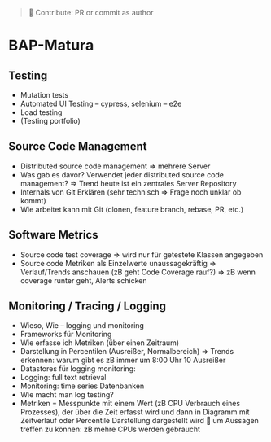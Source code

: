 > 🚀 Contribute: PR or commit as author

# BAP-Matura

## Testing
- Mutation tests 
- Automated UI Testing – cypress, selenium – e2e
- Load testing
- (Testing portfolio)

## Source Code Management
- Distributed source code management => mehrere Server
- Was gab es davor? Verwendet jeder distributed source code management? => Trend heute ist ein zentrales Server Repository
- Internals von Git Erklären (sehr technisch => Frage noch unklar ob kommt)
- Wie arbeitet kann mit Git (clonen, feature branch, rebase, PR, etc.)

## Software Metrics
- Source code test coverage => wird nur für getestete Klassen angegeben
- Source code Metriken als Einzelwerte unaussagekräftig => Verlauf/Trends anschauen (zB geht Code Coverage rauf?) => zB wenn coverage runter geht, Alerts schicken

## Monitoring / Tracing / Logging
- Wieso, Wie – logging und monitoring
- Frameworks für Monitoring
- Wie erfasse ich Metriken (über einen Zeitraum)
- Darstellung in Percentilen (Ausreißer, Normalbereich) => Trends erkennen: warum gibt es zB immer um 8:00 Uhr 10 Ausreißer
- Datastores für logging monitoring:
- Logging: full text retrieval 
- Monitoring: time series Datenbanken
- Wie macht man log testing?
- Metriken = Messpunkte mit einem Wert (zB CPU Verbrauch eines Prozesses), der über die Zeit erfasst wird und dann in Diagramm mit Zeitverlauf oder Percentile Darstellung dargestellt wird  um Aussagen treffen zu können: zB mehre CPUs werden gebraucht
